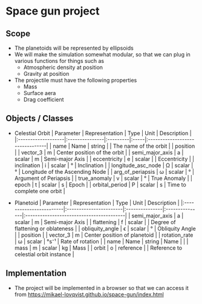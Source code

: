# Space gun project


## Scope

- The planetoids will be represented by ellipsoids
- We will make the simulation somewhat modular, so that we can plug in various functions for things such as
    + Atmospheric density at position
    + Gravity at position
- The projectile must have the following properties
    + Mass
    + Surface aera
    + Drag coefficient


## Objects / Classes

- Celestial Orbit
    | Parameter          | Representation | Type     | Unit | Description                     |
    |:-------------------|:---------------|:---------|:-----|:--------------------------------|
    | name               | Name           | string   |      | The name of the orbit           |
    | position           |                | vector_3 | m    | Center position of the orbit    |
    | semi_major_axis    | a              | scalar   | m    | Semi-major Axis                 |
    | eccentricity       | e              | scalar   |      | Eccentricity                    |
    | inclination        | i              | scalar   | °    | Inclination                     |
    | longitude_asc_node | Ω              | scalar   | °    | Longitude of the Ascending Node |
    | arg_of_periapsis   | ω              | scalar   | °    | Argument of Periapsis           |
    | true_anomaly       | v              | scalar   | °    | True Anomaly                    |
    | epoch              | t              | scalar   | s    | Epoch                           |
    | orbital_period     | P              | scalar   | s    | Time to complete one orbit      |


- Planetoid
    | Parameter               | Representation         | Type           | Unit           | Description                              |
    |:------------------------|:-----------------------|:---------------|:---------------|:-----------------------------------------|
    | semi_major_axis         | a                      | scalar         | m              | Semi-major Axis                          |
    | flattening              | f                      | scalar         |                | Degree of flattening or oblateness       |
    | obliquity_angle         | ϵ                      | scalar         | °              | Obliquity Angle                          |
    | position                |                        | vector_3       | m              | Center position of planetoid             |
    | rotation_rate           | ω                      | scalar         | °s⁻¹           | Rate of rotation                         |
    | name                    | Name                   | string         | Name           |                                          |
    | mass                    | m                      | scalar         | kg             | Mass                                     |
    | orbit                   | o                      | reference      |                | Reference to celestial orbit instance    |



## Implementation
- The project will be implemented in a browser so that we can access it from https://mikael-lovqvist.github.io/space-gun/index.html




